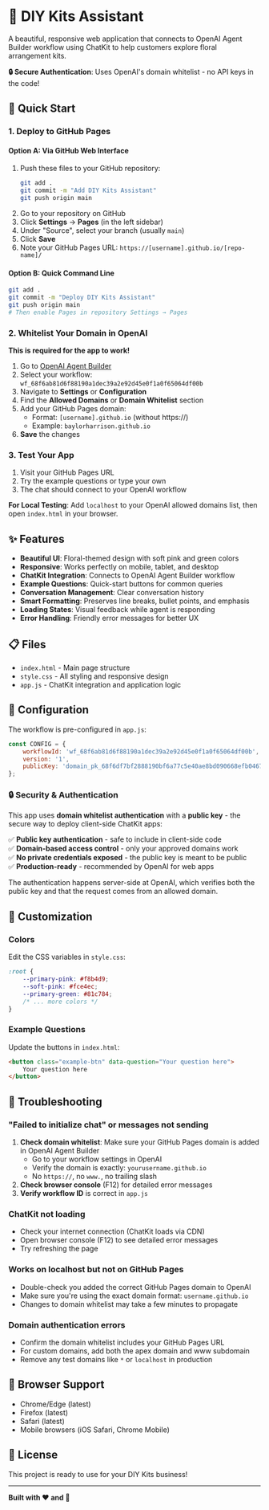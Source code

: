 # 🌸 DIY Kits Assistant

A beautiful, responsive web application that connects to OpenAI Agent Builder workflow using ChatKit to help customers explore floral arrangement kits.

**🔒 Secure Authentication**: Uses OpenAI's domain whitelist - no API keys in the code!

## 🚀 Quick Start

### 1. Deploy to GitHub Pages

#### Option A: Via GitHub Web Interface
1. Push these files to your GitHub repository:
   ```bash
   git add .
   git commit -m "Add DIY Kits Assistant"
   git push origin main
   ```
2. Go to your repository on GitHub
3. Click **Settings** → **Pages** (in the left sidebar)
4. Under "Source", select your branch (usually `main`)
5. Click **Save**
6. Note your GitHub Pages URL: `https://[username].github.io/[repo-name]/`

#### Option B: Quick Command Line
```bash
git add .
git commit -m "Deploy DIY Kits Assistant"
git push origin main
# Then enable Pages in repository Settings → Pages
```

### 2. Whitelist Your Domain in OpenAI

**This is required for the app to work!**

1. Go to [OpenAI Agent Builder](https://platform.openai.com/agent-builder)
2. Select your workflow: `wf_68f6ab81d6f88190a1dec39a2e92d45e0f1a0f65064df00b`
3. Navigate to **Settings** or **Configuration**
4. Find the **Allowed Domains** or **Domain Whitelist** section
5. Add your GitHub Pages domain:
   - Format: `[username].github.io` (without https://)
   - Example: `baylorharrison.github.io`
6. **Save** the changes

### 3. Test Your App

1. Visit your GitHub Pages URL
2. Try the example questions or type your own
3. The chat should connect to your OpenAI workflow

**For Local Testing**: Add `localhost` to your OpenAI allowed domains list, then open `index.html` in your browser.

## ✨ Features

- **Beautiful UI**: Floral-themed design with soft pink and green colors
- **Responsive**: Works perfectly on mobile, tablet, and desktop
- **ChatKit Integration**: Connects to OpenAI Agent Builder workflow
- **Example Questions**: Quick-start buttons for common queries
- **Conversation Management**: Clear conversation history
- **Smart Formatting**: Preserves line breaks, bullet points, and emphasis
- **Loading States**: Visual feedback while agent is responding
- **Error Handling**: Friendly error messages for better UX

## 📋 Files

- `index.html` - Main page structure
- `style.css` - All styling and responsive design
- `app.js` - ChatKit integration and application logic

## 🔧 Configuration

The workflow is pre-configured in `app.js`:

```javascript
const CONFIG = {
    workflowId: 'wf_68f6ab81d6f88190a1dec39a2e92d45e0f1a0f65064df00b',
    version: '1',
    publicKey: 'domain_pk_68f6df7bf2888190bf6a77c5e40ae8bd090668efb04679ad'
};
```

### 🔒 Security & Authentication

This app uses **domain whitelist authentication** with a **public key** - the secure way to deploy client-side ChatKit apps:

✅ **Public key authentication** - safe to include in client-side code  
✅ **Domain-based access control** - only your approved domains work  
✅ **No private credentials exposed** - the public key is meant to be public  
✅ **Production-ready** - recommended by OpenAI for web apps

The authentication happens server-side at OpenAI, which verifies both the public key and that the request comes from an allowed domain.

## 🎨 Customization

### Colors
Edit the CSS variables in `style.css`:

```css
:root {
    --primary-pink: #f8b4d9;
    --soft-pink: #fce4ec;
    --primary-green: #81c784;
    /* ... more colors */
}
```

### Example Questions
Update the buttons in `index.html`:

```html
<button class="example-btn" data-question="Your question here">
    Your question here
</button>
```

## 🐛 Troubleshooting

### "Failed to initialize chat" or messages not sending
1. **Check domain whitelist**: Make sure your GitHub Pages domain is added in OpenAI Agent Builder
   - Go to your workflow settings in OpenAI
   - Verify the domain is exactly: `yourusername.github.io`
   - No `https://`, no `www.`, no trailing slash
2. **Check browser console** (F12) for detailed error messages
3. **Verify workflow ID** is correct in `app.js`

### ChatKit not loading
- Check your internet connection (ChatKit loads via CDN)
- Open browser console (F12) to see detailed error messages
- Try refreshing the page

### Works on localhost but not on GitHub Pages
- Double-check you added the correct GitHub Pages domain to OpenAI
- Make sure you're using the exact domain format: `username.github.io`
- Changes to domain whitelist may take a few minutes to propagate

### Domain authentication errors
- Confirm the domain whitelist includes your GitHub Pages URL
- For custom domains, add both the apex domain and www subdomain
- Remove any test domains like `*` or `localhost` in production

## 📱 Browser Support

- Chrome/Edge (latest)
- Firefox (latest)
- Safari (latest)
- Mobile browsers (iOS Safari, Chrome Mobile)

## 📄 License

This project is ready to use for your DIY Kits business!

---

**Built with ❤️ and 🌸**

